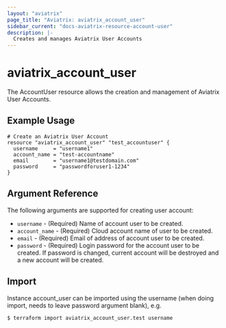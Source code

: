 ```yaml
---
layout: "aviatrix"
page_title: "Aviatrix: aviatrix_account_user"
sidebar_current: "docs-aviatrix-resource-account-user"
description: |-
  Creates and manages Aviatrix User Accounts
---
```


# aviatrix_account_user

The AccountUser resource allows the creation and management of Aviatrix User Accounts.

## Example Usage

```hcl
# Create an Aviatrix User Account
resource "aviatrix_account_user" "test_accountuser" {
  username     = "username1"
  account_name = "test-accountname"
  email        = "username1@testdomain.com"
  password     = "passwordforuser1-1234"
}
```

## Argument Reference

The following arguments are supported for creating user account:

* `username` - (Required) Name of account user to be created.
* `account_name` - (Required) Cloud account name of user to be created.
* `email` - (Required) Email of address of account user to be created.
* `password` - (Required) Login password for the account user to be created. If password is changed, current account will be destroyed and a new account will be created.

## Import

Instance account_user can be imported using the username (when doing import, needs to leave password argument blank), e.g.

```
$ terraform import aviatrix_account_user.test username
```